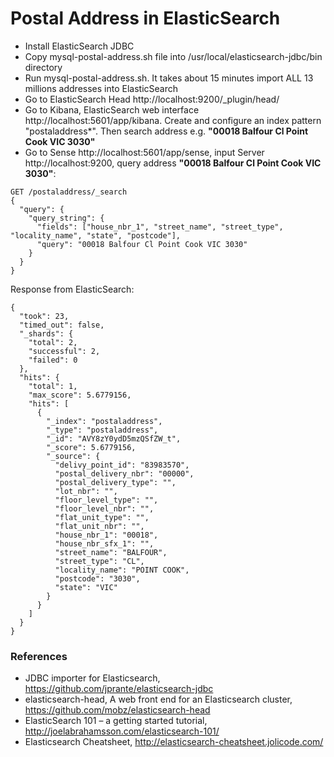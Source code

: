 # Postal Address in ElasticSearch

- Install ElasticSearch JDBC
- Copy mysql-postal-address.sh file into /usr/local/elasticsearch-jdbc/bin directory
- Run mysql-postal-address.sh. It takes about 15 minutes import ALL 13 millions addresses into ElasticSearch
- Go to ElasticSearch Head http://localhost:9200/_plugin/head/
- Go to Kibana, ElasticSearch web interface http://localhost:5601/app/kibana. Create and configure an index pattern "postaladdress*". Then search address e.g. **"00018 Balfour Cl Point Cook VIC 3030"**
- Go to Sense http://localhost:5601/app/sense, input Server http://localhost:9200, query address **"00018 Balfour Cl Point Cook VIC 3030"**:

```
GET /postaladdress/_search
{
  "query": {
    "query_string": {
      "fields": ["house_nbr_1", "street_name", "street_type", "locality_name", "state", "postcode"],
      "query": "00018 Balfour Cl Point Cook VIC 3030"
    }
  }
}
```

Response from ElasticSearch:

```
{
  "took": 23,
  "timed_out": false,
  "_shards": {
    "total": 2,
    "successful": 2,
    "failed": 0
  },
  "hits": {
    "total": 1,
    "max_score": 5.6779156,
    "hits": [
      {
        "_index": "postaladdress",
        "_type": "postaladdress",
        "_id": "AVY8zY0ydD5mzQSfZW_t",
        "_score": 5.6779156,
        "_source": {
          "delivy_point_id": "83983570",
          "postal_delivery_nbr": "00000",
          "postal_delivery_type": "",
          "lot_nbr": "",
          "floor_level_type": "",
          "floor_level_nbr": "",
          "flat_unit_type": "",
          "flat_unit_nbr": "",
          "house_nbr_1": "00018",
          "house_nbr_sfx_1": "",
          "street_name": "BALFOUR",
          "street_type": "CL",
          "locality_name": "POINT COOK",
          "postcode": "3030",
          "state": "VIC"
        }
      }
    ]
  }
}
```

### References
- JDBC importer for Elasticsearch, https://github.com/jprante/elasticsearch-jdbc
- elasticsearch-head, A web front end for an Elasticsearch cluster, https://github.com/mobz/elasticsearch-head
- ElasticSearch 101 – a getting started tutorial, http://joelabrahamsson.com/elasticsearch-101/
- Elasticsearch Cheatsheet, http://elasticsearch-cheatsheet.jolicode.com/
